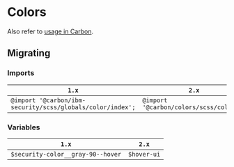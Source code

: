 # Colors

Also refer to [usage in Carbon](https://github.com/carbon-design-system/carbon/tree/main/packages/colors#usage).

## Migrating

### Imports

| `1.x`                                                      | `2.x`                                   |
| ---------------------------------------------------------- | --------------------------------------- |
| `@import '@carbon/ibm-security/scss/globals/color/index';` | `@import '@carbon/colors/scss/colors';` |

### Variables

| `1.x`                             | `2.x`       |
| --------------------------------- | ----------- |
| `$security-color__gray-90--hover` | `$hover-ui` |
